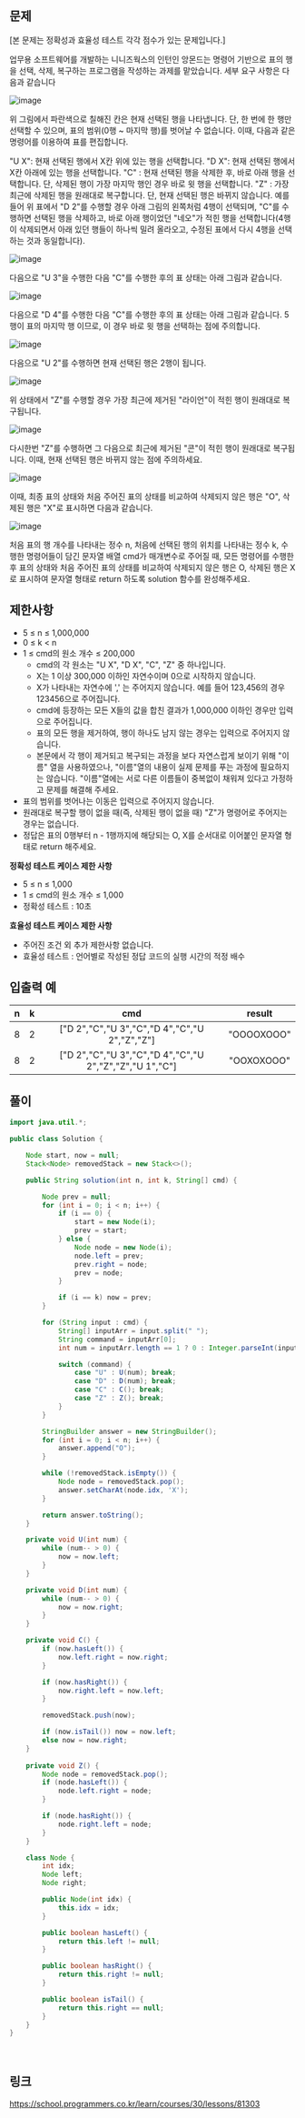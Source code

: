 ## 문제
[본 문제는 정확성과 효율성 테스트 각각 점수가 있는 문제입니다.]

업무용 소프트웨어를 개발하는 니니즈웍스의 인턴인 앙몬드는 명령어 기반으로 표의 행을 선택, 삭제, 복구하는 프로그램을 작성하는 과제를 맡았습니다. 세부 요구 사항은 다음과 같습니다

![image](https://user-images.githubusercontent.com/82152173/228313251-1d6b1e7c-9b23-4832-a8d4-f3d8f314c5ad.png)


위 그림에서 파란색으로 칠해진 칸은 현재 선택된 행을 나타냅니다. 단, 한 번에 한 행만 선택할 수 있으며, 표의 범위(0행 ~ 마지막 행)를 벗어날 수 없습니다. 이때, 다음과 같은 명령어를 이용하여 표를 편집합니다.

"U X": 현재 선택된 행에서 X칸 위에 있는 행을 선택합니다.
"D X": 현재 선택된 행에서 X칸 아래에 있는 행을 선택합니다.
"C" : 현재 선택된 행을 삭제한 후, 바로 아래 행을 선택합니다. 단, 삭제된 행이 가장 마지막 행인 경우 바로 윗 행을 선택합니다.
"Z" : 가장 최근에 삭제된 행을 원래대로 복구합니다. 단, 현재 선택된 행은 바뀌지 않습니다.
예를 들어 위 표에서 "D 2"를 수행할 경우 아래 그림의 왼쪽처럼 4행이 선택되며, "C"를 수행하면 선택된 행을 삭제하고, 바로 아래 행이었던 "네오"가 적힌 행을 선택합니다(4행이 삭제되면서 아래 있던 행들이 하나씩 밀려 올라오고, 수정된 표에서 다시 4행을 선택하는 것과 동일합니다).

![image](https://user-images.githubusercontent.com/82152173/228313345-93b543d0-a304-4c7d-80eb-337cdb82b0ca.png)

다음으로 "U 3"을 수행한 다음 "C"를 수행한 후의 표 상태는 아래 그림과 같습니다.

![image](https://user-images.githubusercontent.com/82152173/228313464-d6f79d08-88c1-4118-8ae8-0a8dfc8e89da.png)

다음으로 "D 4"를 수행한 다음 "C"를 수행한 후의 표 상태는 아래 그림과 같습니다. 5행이 표의 마지막 행 이므로, 이 경우 바로 윗 행을 선택하는 점에 주의합니다.

![image](https://user-images.githubusercontent.com/82152173/228313523-ee27c59b-96c2-4ad1-9331-25720495e2fc.png)

다음으로 "U 2"를 수행하면 현재 선택된 행은 2행이 됩니다.

![image](https://user-images.githubusercontent.com/82152173/228313564-784accc5-c768-445a-ae35-a97f15ac0e8e.png)

위 상태에서 "Z"를 수행할 경우 가장 최근에 제거된 "라이언"이 적힌 행이 원래대로 복구됩니다.

![image](https://user-images.githubusercontent.com/82152173/228313602-7f848a77-9e95-450a-b358-81b06c2b7bd8.png)

다시한번 "Z"를 수행하면 그 다음으로 최근에 제거된 "콘"이 적힌 행이 원래대로 복구됩니다. 이때, 현재 선택된 행은 바뀌지 않는 점에 주의하세요.

![image](https://user-images.githubusercontent.com/82152173/228313633-8ae1323b-df04-434c-92cb-8b04348a35df.png)

이때, 최종 표의 상태와 처음 주어진 표의 상태를 비교하여 삭제되지 않은 행은 "O", 삭제된 행은 "X"로 표시하면 다음과 같습니다.

![image](https://user-images.githubusercontent.com/82152173/228313664-7c59d938-2842-4bae-a7e2-08df24e500a3.png)

처음 표의 행 개수를 나타내는 정수 n, 처음에 선택된 행의 위치를 나타내는 정수 k, 수행한 명령어들이 담긴 문자열 배열 cmd가 매개변수로 주어질 때, 모든 명령어를 수행한 후 표의 상태와 처음 주어진 표의 상태를 비교하여 삭제되지 않은 행은 O, 삭제된 행은 X로 표시하여 문자열 형태로 return 하도록 solution 함수를 완성해주세요.

## 제한사항
- 5 ≤ n ≤ 1,000,000
- 0 ≤ k < n
- 1 ≤ cmd의 원소 개수 ≤ 200,000
  - cmd의 각 원소는 "U X", "D X", "C", "Z" 중 하나입니다.
  - X는 1 이상 300,000 이하인 자연수이며 0으로 시작하지 않습니다.
  - X가 나타내는 자연수에 ',' 는 주어지지 않습니다. 예를 들어 123,456의 경우 123456으로 주어집니다.
  - cmd에 등장하는 모든 X들의 값을 합친 결과가 1,000,000 이하인 경우만 입력으로 주어집니다.
  - 표의 모든 행을 제거하여, 행이 하나도 남지 않는 경우는 입력으로 주어지지 않습니다.
  - 본문에서 각 행이 제거되고 복구되는 과정을 보다 자연스럽게 보이기 위해 "이름" 열을 사용하였으나, "이름"열의 내용이 실제 문제를 푸는 과정에 필요하지는 않습니다. "이름"열에는 서로 다른 이름들이 중복없이 채워져 있다고 가정하고 문제를 해결해 주세요.
- 표의 범위를 벗어나는 이동은 입력으로 주어지지 않습니다.
- 원래대로 복구할 행이 없을 때(즉, 삭제된 행이 없을 때) "Z"가 명령어로 주어지는 경우는 없습니다.
- 정답은 표의 0행부터 n - 1행까지에 해당되는 O, X를 순서대로 이어붙인 문자열 형태로 return 해주세요.

**정확성 테스트 케이스 제한 사항**
- 5 ≤ n ≤ 1,000
- 1 ≤ cmd의 원소 개수 ≤ 1,000
- 정확성 테스트 : 10초

**효율성 테스트 케이스 제한 사항**
- 주어진 조건 외 추가 제한사항 없습니다.
- 효율성 테스트 : 언어별로 작성된 정답 코드의 실행 시간의 적정 배수

## 입출력 예
n | k | cmd | result
:---: | :---: | :---: | :---: 
8 | 2 | ["D 2","C","U 3","C","D 4","C","U 2","Z","Z"] | "OOOOXOOO"
8 | 2 | ["D 2","C","U 3","C","D 4","C","U 2","Z","Z","U 1","C"] | "OOXOXOOO"

## 풀이
```java
import java.util.*;

public class Solution {

    Node start, now = null;
    Stack<Node> removedStack = new Stack<>();

    public String solution(int n, int k, String[] cmd) {

        Node prev = null;
        for (int i = 0; i < n; i++) {
            if (i == 0) {
                start = new Node(i);
                prev = start;
            } else {
                Node node = new Node(i);
                node.left = prev;
                prev.right = node;
                prev = node;
            }

            if (i == k) now = prev;
        }

        for (String input : cmd) {
            String[] inputArr = input.split(" ");
            String command = inputArr[0];
            int num = inputArr.length == 1 ? 0 : Integer.parseInt(inputArr[1]);

            switch (command) {
                case "U" : U(num); break;
                case "D" : D(num); break;
                case "C" : C(); break;
                case "Z" : Z(); break;
            }
        }

        StringBuilder answer = new StringBuilder();
        for (int i = 0; i < n; i++) {
            answer.append("O");
        }

        while (!removedStack.isEmpty()) {
            Node node = removedStack.pop();
            answer.setCharAt(node.idx, 'X');
        }

        return answer.toString();
    }

    private void U(int num) {
        while (num-- > 0) {
            now = now.left;
        }
    }

    private void D(int num) {
        while (num-- > 0) {
            now = now.right;
        }
    }

    private void C() {
        if (now.hasLeft()) {
            now.left.right = now.right;
        }

        if (now.hasRight()) {
            now.right.left = now.left;
        }

        removedStack.push(now);

        if (now.isTail()) now = now.left;
        else now = now.right;
    }
    
    private void Z() {
        Node node = removedStack.pop();
        if (node.hasLeft()) {
            node.left.right = node;
        }

        if (node.hasRight()) {
            node.right.left = node;
        }
    }

    class Node {
        int idx;
        Node left;
        Node right;

        public Node(int idx) {
            this.idx = idx;
        }

        public boolean hasLeft() {
            return this.left != null;
        }

        public boolean hasRight() {
            return this.right != null;
        }

        public boolean isTail() {
            return this.right == null;
        }
    }
}
```

<br>

## 링크
https://school.programmers.co.kr/learn/courses/30/lessons/81303
